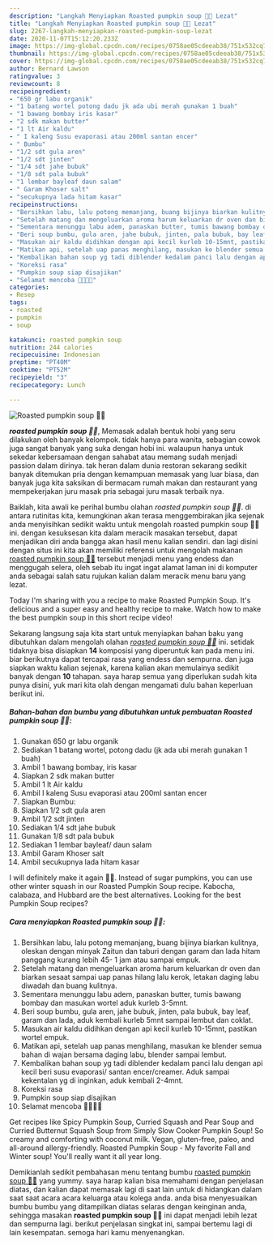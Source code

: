 ```yaml
---
description: "Langkah Menyiapkan Roasted pumpkin soup 🎃🧡 Lezat"
title: "Langkah Menyiapkan Roasted pumpkin soup 🎃🧡 Lezat"
slug: 2267-langkah-menyiapkan-roasted-pumpkin-soup-lezat
date: 2020-11-07T15:12:20.233Z
image: https://img-global.cpcdn.com/recipes/0758ae05cdeeab38/751x532cq70/roasted-pumpkin-soup-🎃🧡-foto-resep-utama.jpg
thumbnail: https://img-global.cpcdn.com/recipes/0758ae05cdeeab38/751x532cq70/roasted-pumpkin-soup-🎃🧡-foto-resep-utama.jpg
cover: https://img-global.cpcdn.com/recipes/0758ae05cdeeab38/751x532cq70/roasted-pumpkin-soup-🎃🧡-foto-resep-utama.jpg
author: Bernard Lawson
ratingvalue: 3
reviewcount: 8
recipeingredient:
- "650 gr labu organik"
- "1 batang wortel potong dadu jk ada ubi merah gunakan 1 buah"
- "1 bawang bombay iris kasar"
- "2 sdk makan butter"
- "1 lt Air kaldu"
- " I kaleng Susu evaporasi atau 200ml santan encer"
- " Bumbu"
- "1/2 sdt gula aren"
- "1/2 sdt jinten"
- "1/4 sdt jahe bubuk"
- "1/8 sdt pala bubuk"
- "1 lembar bayleaf daun salam"
- " Garam Khoser salt"
- "secukupnya lada hitam kasar"
recipeinstructions:
- "Bersihkan labu, lalu potong memanjang, buang bijinya biarkan kulitnya, oleskan dengan minyak Zaitun dan taburi dengan garam dan lada hitam panggang kurang lebih 45- 1 jam atau sampai empuk."
- "Setelah matang dan mengeluarkan aroma harum keluarkan dr oven dan biarkan sesaat sampai uap panas hilang lalu kerok, letakan daging labu diwadah dan buang kulitnya."
- "Sementara menunggu labu adem, panaskan butter, tumis bawang bombay dan masukan wortel aduk kurleb 3-5mnt."
- "Beri soup bumbu, gula aren, jahe bubuk, jinten, pala bubuk, bay leaf, garam dan lada, aduk kembali kurleb 5mnt sampai lembut dan coklat."
- "Masukan air kaldu didihkan dengan api kecil kurleb 10-15mnt, pastikan wortel empuk."
- "Matikan api, setelah uap panas menghilang, masukan ke blender semua bahan di wajan bersama daging labu, blender sampai lembut."
- "Kembalikan bahan soup yg tadi diblender kedalam panci lalu dengan api kecil beri susu evaporasi/ santan encer/creamer. Aduk sampai kekentalan yg di inginkan, aduk kembali 2-4mnt."
- "Koreksi rasa"
- "Pumpkin soup siap disajikan"
- "Selamat mencoba 🎃👌🏻🧡"
categories:
- Resep
tags:
- roasted
- pumpkin
- soup

katakunci: roasted pumpkin soup 
nutrition: 244 calories
recipecuisine: Indonesian
preptime: "PT40M"
cooktime: "PT52M"
recipeyield: "3"
recipecategory: Lunch

---
```



![Roasted pumpkin soup 🎃🧡](https://img-global.cpcdn.com/recipes/0758ae05cdeeab38/751x532cq70/roasted-pumpkin-soup-🎃🧡-foto-resep-utama.jpg)

<b><i>roasted pumpkin soup 🎃🧡</i></b>, Memasak adalah bentuk hobi yang seru dilakukan oleh banyak kelompok. tidak hanya para wanita, sebagian cowok juga sangat banyak yang suka dengan hobi ini. walaupun hanya untuk sekedar kebersamaan dengan sahabat atau memang sudah menjadi passion dalam dirinya. tak heran dalam dunia restoran sekarang sedikit banyak ditemukan pria dengan kemampuan memasak yang luar biasa, dan banyak juga kita saksikan di bermacam rumah makan dan restaurant yang mempekerjakan juru masak pria sebagai juru masak terbaik nya.

Baiklah, kita awali ke perihal bumbu olahan <i>roasted pumpkin soup 🎃🧡</i>. di antara rutinitas kita, kemungkinan akan terasa menggembirakan jika sejenak anda menyisihkan sedikit waktu untuk mengolah roasted pumpkin soup 🎃🧡 ini. dengan kesuksesan kita dalam meracik masakan tersebut, dapat menjadikan diri anda bangga akan hasil menu kalian sendiri. dan lagi disini dengan situs ini kita akan memiliki referensi untuk mengolah makanan <u>roasted pumpkin soup 🎃🧡</u> tersebut menjadi menu yang endess dan menggugah selera, oleh sebab itu ingat ingat alamat laman ini di komputer anda sebagai salah satu rujukan kalian dalam meracik menu baru yang lezat.

Today I&#39;m sharing with you a recipe to make Roasted Pumpkin Soup. It&#39;s delicious and a super easy and healthy recipe to make. Watch how to make the best pumpkin soup in this short recipe video!


Sekarang langsung saja kita start untuk menyiapkan bahan baku yang dibutuhkan dalam mengolah olahan <u><i>roasted pumpkin soup 🎃🧡</i></u> ini. setidak tidaknya bisa disiapkan <b>14</b> komposisi yang diperuntuk kan pada menu ini. biar berikutnya dapat tercapai rasa yang endess dan sempurna. dan juga siapkan waktu kalian sejenak, karena kalian akan memulainya sedikit banyak dengan <b>10</b> tahapan. saya harap semua yang diperlukan sudah kita punya disini, yuk mari kita olah dengan mengamati dulu bahan keperluan berikut ini.

<!--inarticleads1-->

##### Bahan-bahan dan bumbu yang dibutuhkan untuk pembuatan Roasted pumpkin soup 🎃🧡:

1. Gunakan 650 gr labu organik
1. Sediakan 1 batang wortel, potong dadu (jk ada ubi merah gunakan 1 buah)
1. Ambil 1 bawang bombay, iris kasar
1. Siapkan 2 sdk makan butter
1. Ambil 1 lt Air kaldu
1. Ambil  I kaleng Susu evaporasi atau 200ml santan encer
1. Siapkan  Bumbu:
1. Siapkan 1/2 sdt gula aren
1. Ambil 1/2 sdt jinten
1. Sediakan 1/4 sdt jahe bubuk
1. Gunakan 1/8 sdt pala bubuk
1. Sediakan 1 lembar bayleaf/ daun salam
1. Ambil  Garam Khoser salt
1. Ambil secukupnya lada hitam kasar


I will definitely make it again 🍁🎃. Instead of sugar pumpkins, you can use other winter squash in our Roasted Pumpkin Soup recipe. Kabocha, calabaza, and Hubbard are the best alternatives. Looking for the best Pumpkin Soup recipes? 

<!--inarticleads2-->

##### Cara menyiapkan Roasted pumpkin soup 🎃🧡:

1. Bersihkan labu, lalu potong memanjang, buang bijinya biarkan kulitnya, oleskan dengan minyak Zaitun dan taburi dengan garam dan lada hitam panggang kurang lebih 45- 1 jam atau sampai empuk.
1. Setelah matang dan mengeluarkan aroma harum keluarkan dr oven dan biarkan sesaat sampai uap panas hilang lalu kerok, letakan daging labu diwadah dan buang kulitnya.
1. Sementara menunggu labu adem, panaskan butter, tumis bawang bombay dan masukan wortel aduk kurleb 3-5mnt.
1. Beri soup bumbu, gula aren, jahe bubuk, jinten, pala bubuk, bay leaf, garam dan lada, aduk kembali kurleb 5mnt sampai lembut dan coklat.
1. Masukan air kaldu didihkan dengan api kecil kurleb 10-15mnt, pastikan wortel empuk.
1. Matikan api, setelah uap panas menghilang, masukan ke blender semua bahan di wajan bersama daging labu, blender sampai lembut.
1. Kembalikan bahan soup yg tadi diblender kedalam panci lalu dengan api kecil beri susu evaporasi/ santan encer/creamer. Aduk sampai kekentalan yg di inginkan, aduk kembali 2-4mnt.
1. Koreksi rasa
1. Pumpkin soup siap disajikan
1. Selamat mencoba 🎃👌🏻🧡


Get recipes like Spicy Pumpkin Soup, Curried Squash and Pear Soup and Curried Butternut Squash Soup from Simply Slow Cooker Pumpkin Soup! So creamy and comforting with coconut milk. Vegan, gluten-free, paleo, and all-around allergy-friendly. Roasted Pumpkin Soup - My favorite Fall and Winter soup! You&#39;ll really want it all year long. 

Demikianlah sedikit pembahasan menu tentang bumbu <u>roasted pumpkin soup 🎃🧡</u> yang yummy. saya harap kalian bisa memahami dengan penjelasan diatas, dan kalian dapat memasak lagi di saat lain untuk di hidangkan dalam saat saat acara acara keluarga atau kolega anda. anda bisa menyesuaikan bumbu bumbu yang ditampilkan diatas selaras dengan keinginan anda, sehingga masakan <b>roasted pumpkin soup 🎃🧡</b> ini dapat menjadi lebih lezat dan sempurna lagi. berikut penjelasan singkat ini, sampai bertemu lagi di lain kesempatan. semoga hari kamu menyenangkan.
